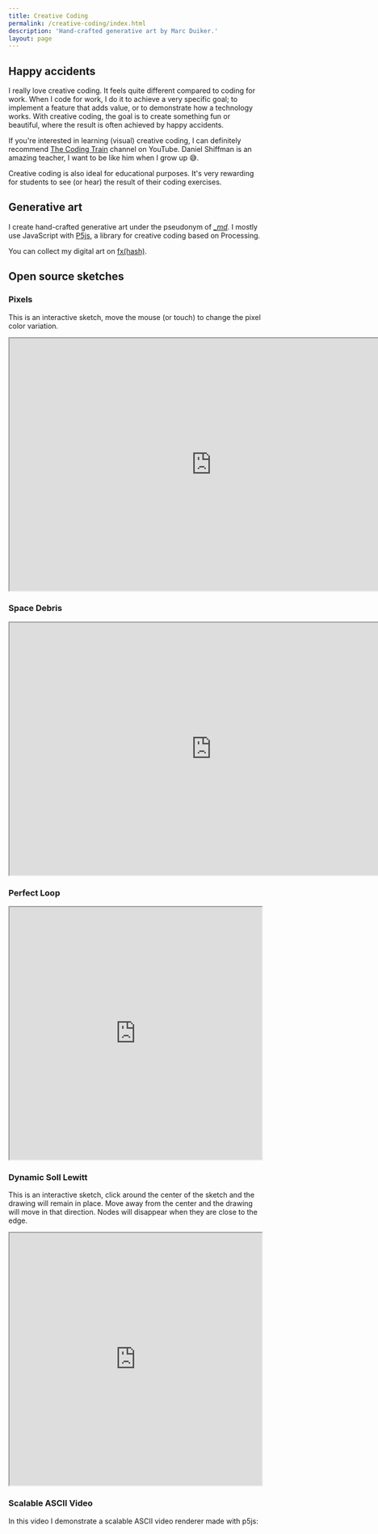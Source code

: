 ```yaml
---
title: Creative Coding
permalink: /creative-coding/index.html
description: 'Hand-crafted generative art by Marc Duiker.'
layout: page
---
```


## Happy accidents

I really love creative coding. It feels quite different compared to coding for work. When I code for work, I do it to achieve a very specific goal; to implement a feature that adds value, or to demonstrate how a technology works. With creative coding, the goal is to create something fun or beautiful, where the result is often achieved by happy accidents.

If you're interested in learning (visual) creative coding, I can definitely recommend [The Coding Train](https://www.youtube.com/c/TheCodingTrain) channel on YouTube. Daniel Shiffman is an amazing teacher, I want to be like him when I grow up 😅.

Creative coding is also ideal for educational purposes. It's very rewarding for students to see (or hear) the result of their coding exercises.

## Generative art

I create hand-crafted generative art under the pseudonym of _[_md](https://www.fxhash.xyz/u/_md)_. I mostly use JavaScript with [P5js](https://p5js.org/), a library for creative coding based on Processing.

You can collect my digital art on [fx(hash)](https://www.fxhash.xyz/u/_md).

## Open source sketches

### Pixels

This is an interactive sketch, move the mouse (or touch) to change the pixel color variation.

<iframe src="https://openprocessing.org/sketch/2137654/embed/" width=800 height=500></iframe>

### Space Debris

<iframe src="https://openprocessing.org/sketch/2121413/embed/" width="800" height="500"></iframe>

### Perfect Loop

<iframe src="https://openprocessing.org/sketch/1923671/embed/" width="500" height="500"></iframe>

### Dynamic Soll Lewitt

This is an interactive sketch, click around the center of the sketch and the drawing will remain in place. Move away from the center and the drawing will move in that direction. Nodes will disappear when they are close to the edge.

<iframe src="https://openprocessing.org/sketch/1431396/embed/" width="500" height="500"></iframe>

### Scalable ASCII Video

In this video I demonstrate a scalable ASCII video renderer made with p5js:

<div><custom-youtube @slug="x0x-tvZJLfw" @label="Creative Coding with p5js: Scalable ASCII Video"> </custom-youtube></div>

